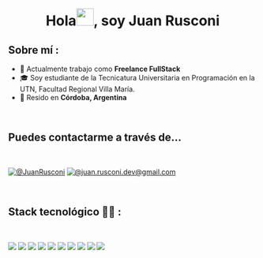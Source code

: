 <h1 align="center">Hola<img src="https://media.giphy.com/media/hvRJCLFzcasrR4ia7z/giphy.gif" width="35">, soy Juan Rusconi</h1>

## Sobre mí :

- 🏢 Actualmente trabajo como **Freelance FullStack**
- 🎓 Soy estudiante de la Tecnicatura Universitaria en Programación en la UTN, Facultad Regional Villa María.
- 🏡 Resido en **Córdoba, Argentina**

<br>

## Puedes contactarme a través de...

<br>

[![@JuanRusconi](https://img.icons8.com/fluency/48/000000/linkedin.png "@JuanRusconi")](https://www.linkedin.com/in/juan-rusconi/) [![@juan.rusconi.dev@gmail.com](https://img.icons8.com/fluency/48/000000/apple-mail.png "@juan.rusconi.dev@gmail.com")](juan.rusconi.dev@gmail.com)

<br>

## Stack tecnológico 🧑‍💻 :

<br>

<img src="https://img.icons8.com/color/48/000000/html-5--v1.png"/> <img src="https://img.icons8.com/color/48/000000/css3.png"/> <img src="https://img.icons8.com/color/48/000000/javascript--v1.png"/> <img src="https://img.icons8.com/color/48/000000/python.png"/> <img src="https://img.icons8.com/office/48/000000/react.png"/> <img src="https://img.icons8.com/color/48/000000/nextjs.png"/> <img src="https://img.icons8.com/color/48/000000/express.png"/> <img src="https://img.icons8.com/color/48/000000/nodejs.png"/> <img src="https://img.icons8.com/color/48/000000/mysql-logo.png"/> <img src="https://img.icons8.com/color/48/000000/npm.png"/>

<br>
